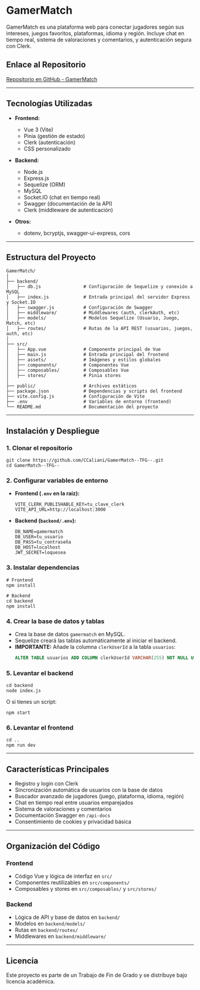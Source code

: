 # GamerMatch

GamerMatch es una plataforma web para conectar jugadores según sus intereses, juegos favoritos, plataformas, idioma y región. Incluye chat en tiempo real, sistema de valoraciones y comentarios, y autenticación segura con Clerk.

## Enlace al Repositorio

[Repositorio en GitHub - GamerMatch](https://github.com/CCaliani/GamerMatch--TFG--)

---

## Tecnologías Utilizadas

- **Frontend:**

  - Vue 3 (Vite)
  - Pinia (gestión de estado)
  - Clerk (autenticación)
  - CSS personalizado

- **Backend:**

  - Node.js
  - Express.js
  - Sequelize (ORM)
  - MySQL
  - Socket.IO (chat en tiempo real)
  - Swagger (documentación de la API)
  - Clerk (middleware de autenticación)

- **Otros:**
  - dotenv, bcryptjs, swagger-ui-express, cors

---

## Estructura del Proyecto

```
GamerMatch/
│
├── backend/
│   ├── db.js                # Configuración de Sequelize y conexión a MySQL
│   ├── index.js             # Entrada principal del servidor Express y Socket.IO
│   ├── swagger.js           # Configuración de Swagger
│   ├── middleware/          # Middlewares (auth, clerkAuth, etc)
│   ├── models/              # Modelos Sequelize (Usuario, Juego, Match, etc)
│   ├── routes/              # Rutas de la API REST (usuarios, juegos, auth, etc)
│
├── src/
│   ├── App.vue              # Componente principal de Vue
│   ├── main.js              # Entrada principal del frontend
│   ├── assets/              # Imágenes y estilos globales
│   ├── components/          # Componentes Vue
│   ├── composables/         # Composables Vue
│   ├── stores/              # Pinia stores
│
├── public/                  # Archivos estáticos
├── package.json             # Dependencias y scripts del frontend
├── vite.config.js           # Configuración de Vite
├── .env                     # Variables de entorno (frontend)
└── README.md                # Documentación del proyecto
```

---

## Instalación y Despliegue

### 1. Clonar el repositorio

```pwsh
git clone https://github.com/CCaliani/GamerMatch--TFG--.git
cd GamerMatch--TFG--
```

### 2. Configurar variables de entorno

- **Frontend (`.env` en la raíz):**

  ```
  VITE_CLERK_PUBLISHABLE_KEY=tu_clave_clerk
  VITE_API_URL=http://localhost:3000
  ```

- **Backend (`backend/.env`):**
  ```
  DB_NAME=gamermatch
  DB_USER=tu_usuario
  DB_PASS=tu_contraseña
  DB_HOST=localhost
  JWT_SECRET=loquesea
  ```

### 3. Instalar dependencias

```pwsh
# Frontend
npm install

# Backend
cd backend
npm install
```

### 4. Crear la base de datos y tablas

- Crea la base de datos `gamermatch` en MySQL.
- Sequelize creará las tablas automáticamente al iniciar el backend.
- **IMPORTANTE:** Añade la columna `clerkUserId` a la tabla `usuarios`:
  ```sql
  ALTER TABLE usuarios ADD COLUMN clerkUserId VARCHAR(255) NOT NULL UNIQUE;
  ```

### 5. Levantar el backend

```pwsh
cd backend
node index.js
```

O si tienes un script:

```pwsh
npm start
```

### 6. Levantar el frontend

```pwsh
cd ..
npm run dev
```

---

## Características Principales

- Registro y login con Clerk
- Sincronización automática de usuarios con la base de datos
- Buscador avanzado de jugadores (juego, plataforma, idioma, región)
- Chat en tiempo real entre usuarios emparejados
- Sistema de valoraciones y comentarios
- Documentación Swagger en `/api-docs`
- Consentimiento de cookies y privacidad básica

---

## Organización del Código

### Frontend

- Código Vue y lógica de interfaz en `src/`
- Componentes reutilizables en `src/components/`
- Composables y stores en `src/composables/` y `src/stores/`

### Backend

- Lógica de API y base de datos en `backend/`
- Modelos en `backend/models/`
- Rutas en `backend/routes/`
- Middlewares en `backend/middleware/`

---

## Licencia

Este proyecto es parte de un Trabajo de Fin de Grado y se distribuye bajo licencia académica.
